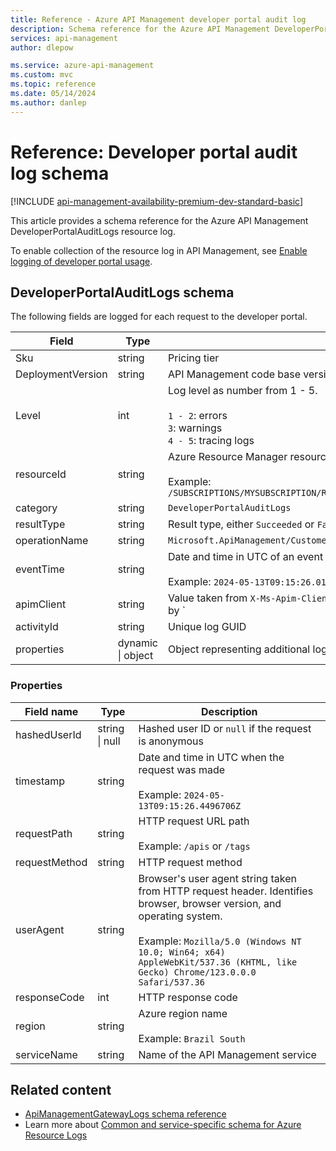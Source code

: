 ```yaml
---
title: Reference - Azure API Management developer portal audit log
description: Schema reference for the Azure API Management DeveloperPortalAuditLogs log. Entries include properties that are logged for requests to the developer portal. 
services: api-management
author: dlepow

ms.service: azure-api-management
ms.custom: mvc
ms.topic: reference
ms.date: 05/14/2024
ms.author: danlep
---
```

# Reference: Developer portal audit log schema

[!INCLUDE [api-management-availability-premium-dev-standard-basic](../../includes/api-management-availability-premium-dev-standard-basic.md)]

This article provides a schema reference for the Azure API Management DeveloperPortalAuditLogs resource log. 

To enable collection of the resource log in API Management, see [Enable logging of developer portal usage](developer-portal-enable-usage-logs.md).

## DeveloperPortalAuditLogs schema

The following fields are logged for each request to the developer portal.

| Field  | Type | Description |
| ------------- | ------------- | ------------- |
| Sku | string | Pricing tier |
| DeploymentVersion | string | API Management code base version |
| Level | int | Log level as number from 1 - 5.<br/><br/> `1 - 2`: errors<br/> `3`: warnings<br/> `4 - 5`: tracing logs|
| resourceId | string | Azure Resource Manager resource identifier<br/><br/>Example: `/SUBSCRIPTIONS/MYSUBSCRIPTION/RESOURCEGROUPS/MYRESOURCEGROUP/PROVIDERS/MICROSOFT.APIMANAGEMENT/SERVICE/MYAPIMSERVICE`|
| category | string | `DeveloperPortalAuditLogs`|
| resultType | string | Result type, either `Succeeded` or `Failed`|
| operationName | string | `Microsoft.ApiManagement/CustomerDevPortalAuditDiagnosticLogs` |
| eventTime | string | Date and time in UTC of an event<br/><br/> Example: `2024-05-13T09:15:26.012166Z`|
| apimClient | string | Value taken from `X-Ms-Apim-Client` HTTP header sent on each request by developer portal webpage. Each part is separated by `|` character. Contains information about service type, domain name, API used, and user authorization status<br/><br/>Example: `dev-portal|myapimservice123.developer.azure-api.net|getApis-unauthorized`|
| activityId | string | Unique log GUID|
| properties | dynamic \| object | Object representing additional log information|

### Properties

| Field name  | Type  | Description  | 
| ------------- | ------------- | ------------- |
| hashedUserId  | string \| null  | Hashed user ID or `null` if the request is anonymous  | 
| timestamp  | string  | Date and time in UTC when the request was made<br/><br/> Example: `2024-05-13T09:15:26.4496706Z`  | 
| requestPath  | string  | HTTP request URL path<br/><br/>Example: `/apis` or `/tags`  | 
| requestMethod  | string  | HTTP request method  | 
| userAgent  | string  | Browser's user agent string taken from HTTP request header. Identifies browser, browser version, and operating system.<br/><br/>Example: `Mozilla/5.0 (Windows NT 10.0; Win64; x64) AppleWebKit/537.36 (KHTML, like Gecko) Chrome/123.0.0.0 Safari/537.36`  | 
| responseCode  | int  | HTTP response code  | 
| region  | string  | Azure region name<br/><br/>Example: `Brazil South`  | 
| serviceName  | string  | Name of the API Management service   | 


## Related content

* [ApiManagementGatewayLogs schema reference](gateway-log-schema-reference.md)
* Learn more about [Common and service-specific schema for Azure Resource Logs](../azure-monitor/essentials/resource-logs-schema.md)

